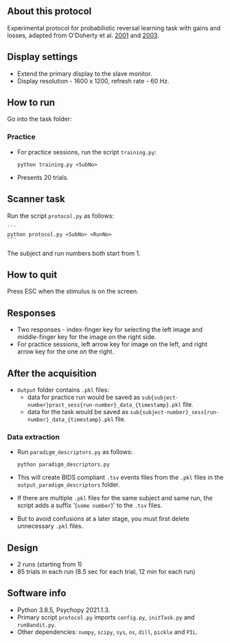 ## About this protocol

Experimental protocol for probabilistic reversal learning task with gains and losses, adapted from O'Doherty et al. [2001](https://doi.org/10.1038/82959) and [2003](https://doi.org/10.1523/JNEUROSCI.23-21-07931.2003).

## Display settings

* Extend the primary display to the slave monitor.
* Display resolution - 1600 x 1200, refresh rate - 60 Hz.

## How to run
	
Go into the task folder:

### Practice

* For practice sessions, run the script `training.py`:

	```
	python training.py <SubNo>
	```

* Presents 20 trials.

## Scanner task

Run the script `protocol.py` as follows:
	
	```
	python protocol.py <SubNo> <RunNo>
	```

The subject and run numbers both start from 1.

## How to quit

Press ESC when the stimulus is on the screen.

## Responses

* Two responses - index-finger key for selecting the left image and middle-finger key for the image on the right side.
* For practice sessions, left arrow key for image on the left, and right arrow key for the one on the right.

## After the acquisition

* `Output` folder contains `.pkl` files:
	- data for practice run would be saved as `sub{subject-number}pract_sess{run-number}_data_{timestamp}.pkl` file.
	- data for the task would be saved as `sub{subject-number}_sess{run-number}_data_{timestamp}.pkl` file.

### Data extraction

* Run `paradigm_descriptors.py` as follows:

	```
    python paradigm_descriptors.py
	```

* This will create BIDS compliant `.tsv` events files from the `.pkl` files in the `output_paradigm_descriptors` folder. 

* If there are multiple `.pkl` files for the same subject and same run, the script adds a suffix '(`some number`)' to the `.tsv` files. 

* But to avoid confusions at a later stage, you must first delete unnecessary `.pkl` files.

## Design

* 2 runs (starting from 1)
* 85 trials in each run (8.5 sec for each trial, 12 min for each run)

## Software info

* Python 3.8.5, Psychopy 2021.1.3.
* Primary script `protocol.py` imports `config.py`, `initTask.py` and `runBandit.py`.
* Other dependencies: `numpy`, `scipy`, `sys`, `os`, `dill`, `pickle` and `PIL`.
